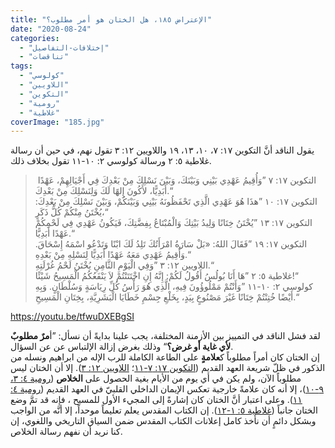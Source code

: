 ```yaml
---
title: "الإعتراض ١٨٥، هل الختان هو أمر مطلوب؟"
date: "2020-08-24"
categories: 
  - "إختلافات-التفاصيل"
  - "تناقضات"
tags: 
  - "كولوسي"
  - "اللاويين"
  - "التكوين"
  - "رومية"
  - "غلاطية"
coverImage: "185.jpg"
---
```


يقول الناقد أنَّ التكوين ١٧: ٧، ١٠، ١٣، ١٩ واللاويين ١٢: ٣ تقول نهم، في حين أن رسالة غلاطية ٥: ٢ ورسالة كولوسي ٢: ١٠-١١ تقول بخلاف ذلك.

>  التكوين ١٧: ٧ ”وَأُقِيمُ عَهْدِي بَيْنِي وَبَيْنَكَ، وَبَيْنَ نَسْلِكَ مِنْ بَعْدِكَ فِي أَجْيَالِهِمْ، عَهْدًا أَبَدِيًّا، لأَكُونَ إِلهًا لَكَ وَلِنَسْلِكَ مِنْ بَعْدِكَ.“  
> التكوين ١٧: ١٠ ”هذَا هُوَ عَهْدِي الَّذِي تَحْفَظُونَهُ بَيْنِي وَبَيْنَكُمْ، وَبَيْنَ نَسْلِكَ مِنْ بَعْدِكَ: يُخْتَنُ مِنْكُمْ كُلُّ ذَكَرٍ،“  
> التكوين ١٧: ١٣ ”يُخْتَنُ خِتَانًا وَلِيدُ بَيْتِكَ وَالْمُبْتَاعُ بِفِضَّتِكَ، فَيَكُونُ عَهْدِي فِي لَحْمِكُمْ عَهْدًا أَبَدِيًّا.“  
> التكوين ١٧: ١٩ ”فَقَالَ اللهُ: «بَلْ سَارَةُ امْرَأَتُكَ تَلِدُ لَكَ ابْنًا وَتَدْعُو اسْمَهُ إِسْحَاقَ. وَأُقِيمُ عَهْدِي مَعَهُ عَهْدًا أَبَدِيًّا لِنَسْلِهِ مِنْ بَعْدِهِ.“  
> اللاويين ١٢: ٣ ”وَفِي الْيَوْمِ الثَّامِنِ يُخْتَنُ لَحْمُ غُرْلَتِهِ.“  
> غلاطية ٥: ٢ ”هَا أَنَا بُولُسُ أَقُولُ لَكُمْ: إِنَّهُ إِنِ اخْتَتَنْتُمْ لاَ يَنْفَعُكُمُ الْمَسِيحُ شَيْئًا!“  
> كولوسي ٢: ١٠-١١ ”وَأَنْتُمْ مَمْلُوؤُونَ فِيهِ، الَّذِي هُوَ رَأْسُ كُلِّ رِيَاسَةٍ وَسُلْطَانٍ. وَبِهِ أَيْضًا خُتِنْتُمْ خِتَانًا غَيْرَ مَصْنُوعٍ بِيَدٍ، بِخَلْعِ جِسْمِ خَطَايَا الْبَشَرِيَّةِ، بِخِتَانِ الْمَسِيحِ.“

https://youtu.be/tfwuDXEBgSI

لقد فشل الناقد في التمييز بين الأزمنة المختلفة، يجب علينا بدايةً أن نسأل: ”أ**مرٌ مطلوبٌ لأي غاية أو غرض؟**“ وذلك بغرض إزالة الإلتباس عن عن السؤال.  
إن الختان كان أمراً مطلوباً ك**علامةٍ** على الطاعة الكاملة للرب الإله من ابراهيم ونسله من الذكور في ظلّ شريعة العهد القديم ([التكوين ١٧: ٧-١١](https://biblia.com/books/ar-vandyke/gen17.7-11)؛ [اللاويين ١٢: ٣](https://biblia.com/books/ar-vandyke/lev12.3)). إلا أن الختان ليس مطلوباً الآن، ولم يكن في أي يوم من الأيام بغية الحصول على **الخلاص** ([رومية ٤: ٣، ٩-١٠](https://biblia.com/books/ar-vandyke/rom4.3-10))، إلا أنه كان علامةً خارجية تعكس الإيمان الداخلي القلبيّ في العهد القديم ([رومية ٤: ١١](https://biblia.com/books/ar-vandyke/rom4.11)). وعلى اعتبار أنَّ الختان كان إشارةً إلى المجيء الأول للمسيح ، فإنه قد تمَّ وضع الختان جانباً ([غلاطية ٥: ١-١٢](https://biblia.com/books/ar-vandyke/gal5.1-12)). إن الكتاب المقدس يعلم تعليماً موحداً، إلا أنَّه من الواجب وبشكل دائمٍ أن نأخذ كامل إعلانات الكتاب المقدس ضمن السياق التاريخي واللغوي، إن كنا نريد أن نفهم رسالة الخلاص.
